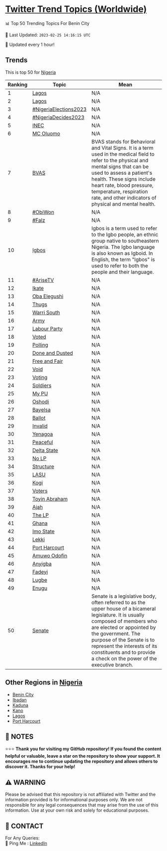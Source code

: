 [Twitter Trend Topics (Worldwide)](https://github.com/ErcinDedeoglu/Twitter-Trend-Topics)
==========


📊 Top 50 Trending Topics For Benin City

📆 Last Updated: `2023-02-25 14:16:15 UTC`

🔧 Updated every 1 hour!


## Trends

This is top 50 for [Nigeria](</Nigeria>)

| Ranking | Topic | Mean |
| ------- | ------------ | ------------ |
| 1 | [Lagos](http://twitter.com/search?q=Lagos) | N/A |
| 2 | [Lagos](http://twitter.com/search?q=Lagos) | N/A |
| 3 | [#NigeriaElections2023](http://twitter.com/search?q=%23NigeriaElections2023) | N/A |
| 4 | [#NigeriaDecides2023](http://twitter.com/search?q=%23NigeriaDecides2023) | N/A |
| 5 | [INEC](http://twitter.com/search?q=INEC) | N/A |
| 6 | [MC Oluomo](http://twitter.com/search?q=MC+Oluomo) | N/A |
| 7 | [BVAS](http://twitter.com/search?q=BVAS) | BVAS stands for Behavioral and Vital Signs. It is a term used in the medical field to refer to the physical and mental signs that can be used to assess a patient's health. These signs include heart rate, blood pressure, temperature, respiration rate, and other indicators of physical and mental health. |
| 8 | [#ObiWon](http://twitter.com/search?q=%23ObiWon) | N/A |
| 9 | [#Falz](http://twitter.com/search?q=%23Falz) | N/A |
| 10 | [Igbos](http://twitter.com/search?q=Igbos) | Igbos is a term used to refer to the Igbo people, an ethnic group native to southeastern Nigeria. The Igbo language is also known as Igboid. In English, the term "Igbos" is used to refer to both the people and their language. |
| 11 | [#AriseTV](http://twitter.com/search?q=%23AriseTV) | N/A |
| 12 | [Ikate](http://twitter.com/search?q=Ikate) | N/A |
| 13 | [Oba Elegushi](http://twitter.com/search?q=Oba+Elegushi) | N/A |
| 14 | [Thugs](http://twitter.com/search?q=Thugs) | N/A |
| 15 | [Warri South](http://twitter.com/search?q=Warri+South) | N/A |
| 16 | [Army](http://twitter.com/search?q=Army) | N/A |
| 17 | [Labour Party](http://twitter.com/search?q=Labour+Party) | N/A |
| 18 | [Voted](http://twitter.com/search?q=Voted) | N/A |
| 19 | [Polling](http://twitter.com/search?q=Polling) | N/A |
| 20 | [Done and Dusted](http://twitter.com/search?q=Done+and+Dusted) | N/A |
| 21 | [Free and Fair](http://twitter.com/search?q=Free+and+Fair) | N/A |
| 22 | [Void](http://twitter.com/search?q=Void) | N/A |
| 23 | [Voting](http://twitter.com/search?q=Voting) | N/A |
| 24 | [Soldiers](http://twitter.com/search?q=Soldiers) | N/A |
| 25 | [My PU](http://twitter.com/search?q=My+PU) | N/A |
| 26 | [Oshodi](http://twitter.com/search?q=Oshodi) | N/A |
| 27 | [Bayelsa](http://twitter.com/search?q=Bayelsa) | N/A |
| 28 | [Ballot](http://twitter.com/search?q=Ballot) | N/A |
| 29 | [Invalid](http://twitter.com/search?q=Invalid) | N/A |
| 30 | [Yenagoa](http://twitter.com/search?q=Yenagoa) | N/A |
| 31 | [Peaceful](http://twitter.com/search?q=Peaceful) | N/A |
| 32 | [Delta State](http://twitter.com/search?q=Delta+State) | N/A |
| 33 | [No LP](http://twitter.com/search?q=No+LP) | N/A |
| 34 | [Structure](http://twitter.com/search?q=Structure) | N/A |
| 35 | [LASU](http://twitter.com/search?q=LASU) | N/A |
| 36 | [Kogi](http://twitter.com/search?q=Kogi) | N/A |
| 37 | [Voters](http://twitter.com/search?q=Voters) | N/A |
| 38 | [Toyin Abraham](http://twitter.com/search?q=Toyin+Abraham) | N/A |
| 39 | [Ajah](http://twitter.com/search?q=Ajah) | N/A |
| 40 | [The LP](http://twitter.com/search?q=The+LP) | N/A |
| 41 | [Ghana](http://twitter.com/search?q=Ghana) | N/A |
| 42 | [Imo State](http://twitter.com/search?q=Imo+State) | N/A |
| 43 | [Lekki](http://twitter.com/search?q=Lekki) | N/A |
| 44 | [Port Harcourt](http://twitter.com/search?q=Port+Harcourt) | N/A |
| 45 | [Amuwo Odofin](http://twitter.com/search?q=Amuwo+Odofin) | N/A |
| 46 | [Anyigba](http://twitter.com/search?q=Anyigba) | N/A |
| 47 | [Fadeyi](http://twitter.com/search?q=Fadeyi) | N/A |
| 48 | [Lugbe](http://twitter.com/search?q=Lugbe) | N/A |
| 49 | [Enugu](http://twitter.com/search?q=Enugu) | N/A |
| 50 | [Senate](http://twitter.com/search?q=Senate) | Senate is a legislative body, often referred to as the upper house of a bicameral legislature. It is usually composed of members who are elected or appointed by the government. The purpose of the Senate is to represent the interests of its constituents and to provide a check on the power of the executive branch. |



## Other Regions in [Nigeria](</Nigeria>)

* [Benin City](</Nigeria/Benin City.md>)
* [Ibadan](</Nigeria/Ibadan.md>)
* [Kaduna](</Nigeria/Kaduna.md>)
* [Kano](</Nigeria/Kano.md>)
* [Lagos](</Nigeria/Lagos.md>)
* [Port Harcourt](</Nigeria/Port Harcourt.md>)



## 📝 NOTES

⭐⭐⭐ **Thank you for visiting my GitHub repository! If you found the content helpful or valuable, leave a star on the repository to show your support. It encourages me to continue updating the repository and allows others to discover it. Thanks for your help!**


## ⚠️ WARNING

Please be advised that this repository is not affiliated with Twitter and the information provided is for informational purposes only. We are not responsible for any legal consequences that may arise from the use of this information. Use at your own risk and solely for educational purposes.


## 📨 CONTACT

 For Any Queries:  
            🏓 Ping Me : [LinkedIn](https://www.linkedin.com/in/ercindedeoglu/)
